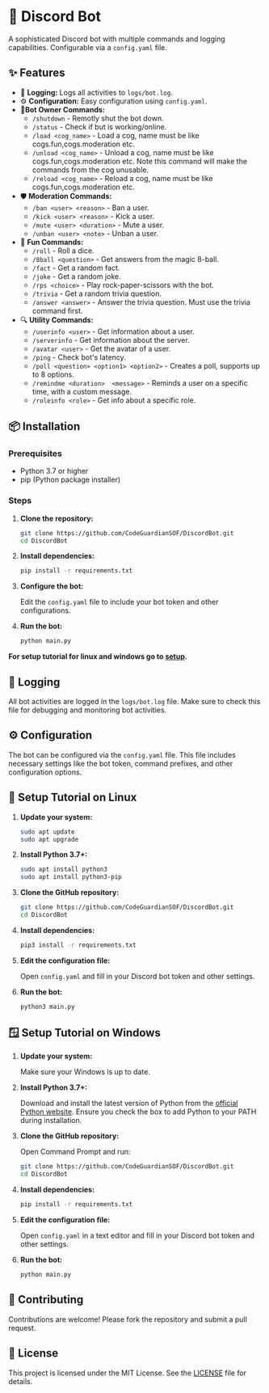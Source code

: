 
# 🤖 Discord Bot

A sophisticated Discord bot with multiple commands and logging capabilities. Configurable via a `config.yaml` file.

## ✨ Features

- 📝 **Logging:** Logs all activities to `logs/bot.log`.
- ⚙️ **Configuration:** Easy configuration using `config.yaml`.
- 🧰**Bot Owner Commands:**
  - `/shutdown` - Remotly shut the bot down.
  - `/status` - Check if but is working/online.
  - `/load <cog_name>` - Load a cog, name must be like cogs.fun,cogs.moderation etc.
  - `/unload <cog_name>` - Unload a cog, name must be like cogs.fun,cogs.moderation etc. Note this command will make the commands from the cog unusable.
  - `/reload <cog_name>` - Reload a cog, name must be like cogs.fun,cogs.moderation etc.
- 🛡️ **Moderation Commands:**
  - `/ban <user> <reason>` - Ban a user.
  - `/kick <user> <reason>` - Kick a user.
  - `/mute <user> <duration>` - Mute a user.
  - `/unban <user> <note>` - Unban a user.
- 🎲 **Fun Commands:**
  - `/roll` - Roll a dice.
  - `/8ball <question>` - Get answers from the magic 8-ball.
  - `/fact` - Get a random fact.
  - `/joke` - Get a random joke.
  - `/rps <choice>` - Play rock-paper-scissors with the bot.
  - `/trivia` - Get a random trivia question.
  - `/answer <answer>` - Answer the trivia question. Must use the trivia command first.
- 🔍 **Utility Commands:**
  - `/userinfo <user>` - Get information about a user.
  - `/serverinfo` - Get information about the server.
  - `/avatar <user>` - Get the avatar of a user.
  - `/ping` - Check bot's latency.
  - `/poll <question> <option1> <option2>` - Creates a poll, supports up to 8 options.
  - `/remindme <duration>  <message>` - Reminds a user on a specific time, with a custom message.
  - `/roleinfo <role>` - Get info about a specific role.

## 📦 Installation

### Prerequisites

- Python 3.7 or higher
- pip (Python package installer)

### Steps

1. **Clone the repository:**

   ```bash
   git clone https://github.com/CodeGuardianSOF/DiscordBot.git
   cd DiscordBot
   ```

2. **Install dependencies:**

   ```bash
   pip install -r requirements.txt
   ```

3. **Configure the bot:**

   Edit the `config.yaml` file to include your bot token and other configurations.

4. **Run the bot:**

   ```bash
   python main.py
   ```
**For setup tutorial for linux and windows go to [setup](https://github.com/CodeGuardianSOF/DiscordBot/blob/main/README.md#-setup-tutorial-on-linux).**

## 📄 Logging

All bot activities are logged in the `logs/bot.log` file. Make sure to check this file for debugging and monitoring bot activities.

## ⚙️ Configuration

The bot can be configured via the `config.yaml` file. This file includes necessary settings like the bot token, command prefixes, and other configuration options.

## 🐧 Setup Tutorial on Linux

1. **Update your system:**

   ```bash
   sudo apt update
   sudo apt upgrade
   ```

2. **Install Python 3.7+:**

   ```bash
   sudo apt install python3
   sudo apt install python3-pip
   ```

3. **Clone the GitHub repository:**

   ```bash
   git clone https://github.com/CodeGuardianSOF/DiscordBot.git
   cd DiscordBot
   ```

4. **Install dependencies:**

   ```bash
   pip3 install -r requirements.txt
   ```

5. **Edit the configuration file:**

   Open `config.yaml` and fill in your Discord bot token and other settings.

6. **Run the bot:**

   ```bash
   python3 main.py
   ```

## 🪟 Setup Tutorial on Windows

1. **Update your system:**

   Make sure your Windows is up to date.

2. **Install Python 3.7+:**

   Download and install the latest version of Python from the [official Python website](https://www.python.org/downloads/). Ensure you check the box to add Python to your PATH during installation.

3. **Clone the GitHub repository:**

   Open Command Prompt and run:

   ```bash
   git clone https://github.com/CodeGuardianSOF/DiscordBot.git
   cd DiscordBot
   ```

4. **Install dependencies:**

   ```bash
   pip install -r requirements.txt
   ```

5. **Edit the configuration file:**

   Open `config.yaml` in a text editor and fill in your Discord bot token and other settings.

6. **Run the bot:**

   ```bash
   python main.py
   ```

## 🤝 Contributing

Contributions are welcome! Please fork the repository and submit a pull request.

## 📜 License

This project is licensed under the MIT License. See the [LICENSE](LICENSE) file for details.

